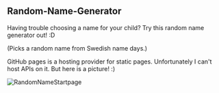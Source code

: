 ## Random-Name-Generator
Having trouble choosing a name for your child? 
Try this random name generator out! :D

(Picks a random name from Swedish name days.)

GitHub pages is a hosting provider for static pages. Unfortunately I can't host APIs on it. 
But here is a picture! :)

![RandomNameStartpage](https://user-images.githubusercontent.com/114336470/216842122-476dab4d-45d7-4548-924c-083f0959d53f.png)
